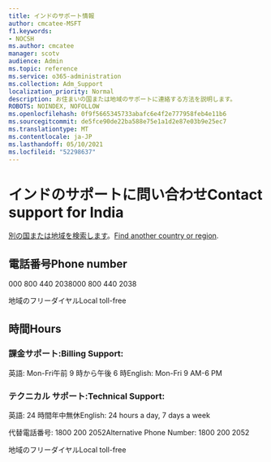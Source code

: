 ```yaml
---
title: インドのサポート情報
author: cmcatee-MSFT
f1.keywords:
- NOCSH
ms.author: cmcatee
manager: scotv
audience: Admin
ms.topic: reference
ms.service: o365-administration
ms.collection: Adm_Support
localization_priority: Normal
description: お住まいの国または地域のサポートに連絡する方法を説明します。
ROBOTS: NOINDEX, NOFOLLOW
ms.openlocfilehash: 0f9f5665345733abafc6e4f2e777958feb4e11b6
ms.sourcegitcommit: de5fce90de22ba588e75e1a1d2e87e03b9e25ec7
ms.translationtype: MT
ms.contentlocale: ja-JP
ms.lasthandoff: 05/10/2021
ms.locfileid: "52298637"
---
```

# <a name="contact-support-for-india"></a><span data-ttu-id="f13a4-103">インドのサポートに問い合わせ</span><span class="sxs-lookup"><span data-stu-id="f13a4-103">Contact support for India</span></span>

<span data-ttu-id="f13a4-104">[別の国または地域を検索します](../../business-video/get-help-support.md)。</span><span class="sxs-lookup"><span data-stu-id="f13a4-104">[Find another country or region](../../business-video/get-help-support.md).</span></span>

## <a name="phone-number"></a><span data-ttu-id="f13a4-105">電話番号</span><span class="sxs-lookup"><span data-stu-id="f13a4-105">Phone number</span></span>
<span data-ttu-id="f13a4-106">000 800 440 2038</span><span class="sxs-lookup"><span data-stu-id="f13a4-106">000 800 440 2038</span></span>

<span data-ttu-id="f13a4-107">地域のフリーダイヤル</span><span class="sxs-lookup"><span data-stu-id="f13a4-107">Local toll-free</span></span>

## <a name="hours"></a><span data-ttu-id="f13a4-108">時間</span><span class="sxs-lookup"><span data-stu-id="f13a4-108">Hours</span></span>
### <a name="billing-support"></a><span data-ttu-id="f13a4-109">課金サポート:</span><span class="sxs-lookup"><span data-stu-id="f13a4-109">Billing Support:</span></span>

<span data-ttu-id="f13a4-110">英語: Mon-Fri午前 9 時から午後 6 時</span><span class="sxs-lookup"><span data-stu-id="f13a4-110">English: Mon-Fri 9 AM-6 PM</span></span>

### <a name="technical-support"></a><span data-ttu-id="f13a4-111">テクニカル サポート:</span><span class="sxs-lookup"><span data-stu-id="f13a4-111">Technical Support:</span></span>

<span data-ttu-id="f13a4-112">英語: 24 時間年中無休</span><span class="sxs-lookup"><span data-stu-id="f13a4-112">English: 24 hours a day, 7 days a week</span></span>

<span data-ttu-id="f13a4-113">代替電話番号: 1800 200 2052</span><span class="sxs-lookup"><span data-stu-id="f13a4-113">Alternative Phone Number: 1800 200 2052</span></span>

<span data-ttu-id="f13a4-114">地域のフリーダイヤル</span><span class="sxs-lookup"><span data-stu-id="f13a4-114">Local toll-free</span></span>

